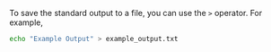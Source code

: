 To save the standard output to a file, you can use the `>` operator. For example,

```bash
echo "Example Output" > example_output.txt
```
